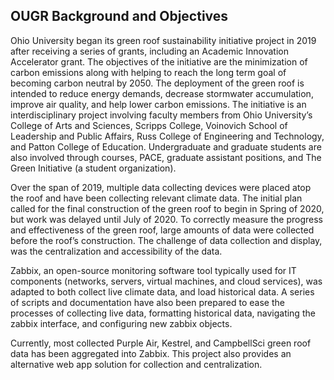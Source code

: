 ## OUGR Background and Objectives
Ohio University began its green roof sustainability initiative project in 2019 after receiving a series of grants, including an Academic Innovation Accelerator grant. The objectives of the initiative are the minimization of carbon emissions along with helping to reach the long term goal of becoming carbon neutral by 2050. The deployment of the green roof is intended to reduce energy demands, decrease stormwater accumulation, improve air quality, and help lower carbon emissions. The initiative is an interdisciplinary project involving faculty members from Ohio University’s College of Arts and Sciences, Scripps College, Voinovich School of Leadership and Public Affairs, Russ College of Engineering and Technology, and Patton College of Education. Undergraduate and graduate students are also involved through courses, PACE, graduate assistant positions, and The Green Initiative (a student organization). 

Over the span of 2019, multiple data collecting devices were placed atop the roof and have been collecting relevant climate data. The initial plan called for the final construction of the green roof to begin in Spring of 2020, but work was delayed until July of 2020. To correctly measure the progress and effectiveness of the green roof, large amounts of data were collected before the roof’s construction. The challenge of data collection and display, was the centralization and accessibility of the data.

Zabbix, an open-source monitoring software tool typically used for IT components (networks, servers, virtual machines, and cloud services), was adapted to both collect live climate data, and load historical data. A series of scripts and documentation have also been prepared to ease the processes of collecting live data, formatting historical data, navigating the zabbix interface, and configuring new zabbix objects.

Currently, most collected Purple Air, Kestrel, and CampbellSci green roof data has been aggregated into Zabbix. This project also provides an alternative web app solution for collection and centralization.

